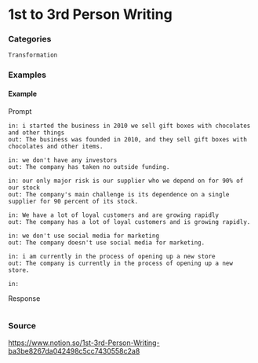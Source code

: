 # 1st to 3rd Person Writing

### Categories

`Transformation`

### Examples

#### Example

Prompt

```
in: i started the business in 2010 we sell gift boxes with chocolates and other things
out: The business was founded in 2010, and they sell gift boxes with chocolates and other items.

in: we don't have any investors
out: The company has taken no outside funding.

in: our only major risk is our supplier who we depend on for 90% of our stock
out: The company's main challenge is its dependence on a single supplier for 90 percent of its stock.

in: We have a lot of loyal customers and are growing rapidly
out: The company has a lot of loyal customers and is growing rapidly.

in: we don't use social media for marketing
out: The company doesn't use social media for marketing.

in: i am currently in the process of opening up a new store
out: The company is currently in the process of opening up a new store.

in:
```

Response

```

```

### Source

<https://www.notion.so/1st-3rd-Person-Writing-ba3be8267da042498c5cc7430558c2a8>
